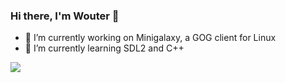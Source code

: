 ### Hi there, I'm Wouter 👋

- 🔭 I’m currently working on Minigalaxy, a GOG client for Linux
- 🌱 I’m currently learning SDL2 and C++

![](https://github-readme-stats.vercel.app/api?username=sharkwouter&include_all_commits=true&show_icons=true&hide=contribs&hide_title=true)
